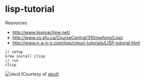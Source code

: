 # lisp-tutorial

Resources:
* http://www.lispmachine.net/
* http://www.cs.sfu.ca/CourseCentral/310/pwfong/Lisp/
* http://www.n-a-n-o.com/lisp/cmucl-tutorials/LISP-tutorial.html

```
// setup
brew install clisp
// run
clisp
```

![xkcd](http://www.mrbill.net/images/comics/xkcd/lisp_cycles.gif)
(Courtesy of [xkcd](http://www.xkcd.com/))
